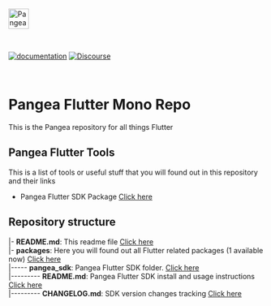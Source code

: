 <p>
  <br />
  <a href="https://pangea.cloud?utm_source=github&utm_medium=flutter_sdk" target="_blank" rel="noopener noreferrer">
    <img src="https://pangea-marketing.s3.us-west-2.amazonaws.com/pangea-color.svg" alt="Pangea Logo" height="40" />
  </a>
  <br />
</p>

<p>
<br />

[![documentation](https://img.shields.io/badge/documentation-pangea-blue?style=for-the-badge&labelColor=551B76)](https://pangea.cloud/docs)
[![Discourse](https://img.shields.io/badge/Discourse-4A154B?style=for-the-badge&logo=discourse&logoColor=white)](https://l.pangea.cloud/Jd4wlGs)

<br />
</p>


# Pangea Flutter Mono Repo
This is the Pangea repository for all things Flutter


## Pangea Flutter Tools

This is a list of tools or useful stuff that you will found out in this repository and their links

- Pangea Flutter SDK Package [Click here](/packages/pangea_sdk)  


## Repository structure

|- **README.md**: This readme file [Click here](/README.md)  
|- **packages**: Here you will found out all Flutter related packages (1 available now) [Click here](/packages)  
|----- **pangea_sdk**: Pangea Flutter SDK folder. [Click here](/packages/pangea_sdk)  
|--------- **README.md**: Pangea Flutter SDK install and usage instructions [Click here](/packages/pangea_sdk/README.md)  
|--------- **CHANGELOG.md**: SDK version changes tracking [Click here](/packages/pangea_sdk/CHANGELOG.md)  
